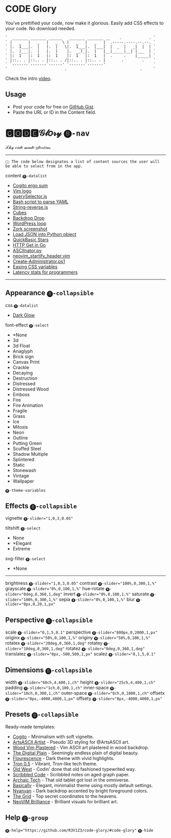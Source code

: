 # CODE Glory

You've prettified your code, now make it glorious.
Easily add CSS effects to your code.
No download needed.

``````````````````````````````````````````````````````````````````
`  _______ _______ ______   _______ _______ __    .            . `
` |   _   |   _   |   _  \ |   _   |   _   |  .-----.----.--.--. `
` |.  1___|.  |   |.  |   \|.  1___|.  |___|  |  _  |   _|  |  | `
` |.  |___|.  |   |.  |    |.  __)_|.  |   |__|_____|__| |___  | `
` |:  1   |:  1   |:  1    |:  1   |:  1   |  .     .    |_____| `
` |::.. . |::.. . |::.. . /|::.. . |::.. . |       .        .    `
` `-------`-------`------' `-------`-------'                     `
`                         .                                .     `
``````````````````````````````````````````````````````````````````

Check the intro [video](https://www.youtube.com/watch?v=GPVvSEkA90o).

## Usage

- Post your code for free on [GitHub Gist](https://gist.github.com).
- Paste the URL or ID in the Content field.

# 🅲🅾🅳🅴𝒢𝓁𝑜𝓇𝓎 `🅑-nav`

𝒯𝒽𝓎 𝒸𝑜𝒹𝑒 𝓂𝒶𝒹𝑒 𝑔𝓁𝑜𝓇𝒾𝑜𝓊𝓈

-----

`ⓘ The code below designates a list of content sources the user will be able to select from in the app.`

content `🅑-datalist`
- [Cogito ergo sum](https://gist.github.com/1afacb7b662cfbfd0624e52c6425ceee)
- [Vim logo](https://gist.github.com/5611986)
- [querySelector.js](https://gist.github.com/f9029e6236a7c2a03203)
- [Bash script to parse YAML](https://gist.github.com/8665367)
- [String-reverse.js](https://gist.github.com/ff9e36538de06b6a0b40a96252d58dc5)
- [Cubes](https://gist.github.com/9787981)
- [Backdrop Drop](https://gist.github.com/9ef934473e4cf4d50d8b06d2598b24d1)
- [WordPress loop](https://gist.github.com/7c79ca62ff5068f03dceb59fda986be9)
- [Zork screenshot](https://gist.github.com/bcd81019340cb164191ef02db16be218)
- [Load JSON into Python object](https://gist.github.com/2660189)
- [QuickBasic Stars](https://gist.github.com/399b69445ae646c0160d644db08f5ed9)
- [HTTP Get in Go](https://gist.github.com/950790)
- [ASCIInator.py](https://gist.github.com/10491632)
- [neovim_startify_header.vim](https://gist.github.com/2c928108d1fa87ab4462fad9be99ebec)
- [Create-Administrator.ps1](https://gist.github.com/3a65704a3b92dfa0301e)
- [Easing CSS variables](https://gist.github.com/ac03faac0bf2aee25b49e5fd260a727d)
- [Latency stats for programmers](https://gist.github.com/2841832)

-----

## Appearance `🅑-collapsible`

css `🅑-datalist`
- [Dark Glow](https://gist.github.com/c6d0a4d16b627d72563b43b60a164c31)

font-effect `🅑-select`
- *None
- 3d
- 3d Float
- Anaglyph
- Brick sign
- Canvas Print
- Crackle
- Decaying
- Destruction
- Distressed
- Distressed Wood
- Emboss
- Fire
- Fire Animation
- Fragile
- Grass
- Ice
- Mitosis
- Neon
- Outline
- Putting Green
- Scuffed Steel
- Shadow Multiple
- Splintered
- Static
- Stonewash
- Vintage
- Wallpaper

`🅑-theme-variables`

## Effects `🅑-collapsible`

vignette `🅑-slider="1,0,3,0.05"`

tiltshift `🅑-select`
- None
- *Elegant
- Extreme

svg-filter `🅑-select`
- *None

-----

brightness `🅑-slider="1,0,3,0.05"`
contrast `🅑-slider="100%,0,300,1,%"`
grayscale `🅑-slider="0%,0,100,1,%"`
hue-rotate `🅑-slider="0deg,0,360,1,deg"`
invert `🅑-slider="0%,0,100,1,%"`
saturate `🅑-slider="100%,0,300,1,%"`
sepia `🅑-slider="0%,0,100,1,%"`
blur `🅑-slider="0px,0,20,1,px"`

## Perspective `🅑-collapsible`

scale `🅑-slider="0,1,5,0.1"`
perspective `🅑-slider="800px,0,2000,1,px"`
originx `🅑-slider="50%,0,100,1,%"`
originy `🅑-slider="50%,0,100,1,%"`
rotatex `🅑-slider="20deg,0,360,1,deg"`
rotatey `🅑-slider="10deg,0,360,1,deg"`
rotatez `🅑-slider="0deg,0,360,1,deg"`
translatez `🅑-slider="0px,-500,500,1,px"`
scalez `🅑-slider="0,1,5,0.1"`

## Dimensions `🅑-collapsible`

width `🅑-slider="60ch,4,400,1,ch"`
height `🅑-slider="25ch,4,400,1,ch"`
padding `🅑-slider="1ch,0,100,1,ch"`
inner-space `🅑-slider="10ch,0,300,1,ch"`
outer-space `🅑-slider="0ch,0,1000,1,ch"`
offsetx `🅑-slider="0px,-4000,4000,1,px"`
offsety `🅑-slider="0px,-4000,4000,1,px"`

## Presets `🅑-collapsible`

Ready-made templates:
- [Cogito](?content=1afacb7b662cfbfd0624e52c6425ceee&highlight=foundation&fontsize=150&width=50&originy=62&rotatez=343&translatez=-141&tiltshift=elegant&offsetx=286&offsety=-269&bg=Ivory&vignette=0.5) - Minimalism with soft vignette.
- [ArtsASCII Artist](?content=9c6043905e891bd2423af86d09bd950c&css=adc373c2d5a5d2b07821686e93a9630b&font-effect=3d&vignette=0.7&offsetx=-85&offsety=191&tiltshift=None&font=Cutive%20Mono&color=Azure&width=27&padding=15&inner-space=0&rotatex=5&rotatez=350&translatez=429&bg=MediumSlateBlue&fontsize=150&svg-filter=Cross%20Noise-f205&contrast=120) - Pseudo 3D styling for @ArtsASCII art.
- [Wood Vim Plastered](?content=5611986&css=e9dc237da3d9bda63302fe4b659c20b5&highlight=agate&fontsize=160&font=fira-mono&brightness=1.1&contrast=300&saturate=141&perspective=1017&originy=20&rotatey=347&translatez=-500&tiltshift=none&svg-filter=Plaster%20Color-f123&offsetx=-167&offsety=-26&width=44) - Vim ASCII art plastered in wood backdrop.
- [The Digital Plain](?content=9ef934473e4cf4d50d8b06d2598b24d1&css=a634da7b7130fd40d682360154cc4e2e&perspective=774&translatex=-820&brightness=0.8&contrast=173&rotatex=29&vignette=0.7&rotatez=343&scale=1.5&rotatey=0&translatez=-500&padding=0&offsetx=211&offsety=-211&bg=HotPink&color=initial&fontsize=216&width=72&inner-space=60&originy=44&saturate=228&font-effect=Scuffed%20Steel&originx=45&scalez=1.7&height=101) - Seemingly endless plain of digital beauty.
- [Flourescence](?highlight=hopscotch&tiltshift=elegant&vignette=0.5&brightness=2.5&contrast=205&scale=0.9&perspective=1500&rotatex=344&rotatey=352&scalez=1&rotatez=10&translatez=0&bg=cornsilk&fontsize=178&rotateX=344&rotateY=352&scaleZ=1&rotateZ=10&translateZ=0&content=ff9e36538de06b6a0b40a96252d58dc5&css=c6d0a4d16b627d72563b43b60a164c31&primary-color=slategrey&offsetX=-120&offsetY=200) - Dark theme with vivid highlights.
- [Tron 0.5](?content=7c3c43ebee017e4b8a743e391c1acfd4&css=adc373c2d5a5d2b07821686e93a9630b&bg=darkcyan&brightness=1.05&contrast=150&perspective=932&rotatex=14&rotatez=351&translatez=-160&offsetx=86&offsety=-132&width=90&fontsize=150&vignette=0.15&tiltshift=Extreme&font-effect=3d) - Vibrant, Tron-like tech theme.
- [Old West](?content=8665367&css=76c39d26b1b44e07bd7a783311caded8&highlight=brown-paper&font-effect=canvas-print&tiltshift=none&vignette=0.55&brightness=1.1&contrast=151&saturate=66&scale=2.4&perspective=451&rotatex=342&rotatey=0&translatez=-40&padding=25&font=fira-code-iscript&inner-space=200&width=78&offsetx=151&offsety=40) - Codin' done that old fashioned typewrited way.
- [Scribbled Code](?content=ff9e36538de06b6a0b40a96252d58dc5&css=77b1f66ad5093c2db29c666ad15f334d&highlight=arduino-light&font-effect=canvas-print&tiltshift=none&vignette=0.175&contrast=101&saturate=99&sepia=28&perspective=2000&rotatex=348&rotatez=10&offsetx=135&offsety=89&width=126) - Scribbled notes on aged graph paper.
- [Archaic Tech](?content=bcd81019340cb164191ef02db16be218&css=e27b284231488b349f35786f6340096a&font=fira-code-iscript&tiltshift=none&vignette=1&brightness=1.5&contrast=90&saturate=70&sepia=20&perspective=1133&rotatex=35&rotatey=3&rotatez=7&translatez=-188&offsetx=-17&offsety=-193&bg=darkcyan&width=78&inner-space=110) - That old tablet got lost in the omniverse.
- [Basically](?content=399b69445ae646c0160d644db08f5ed9&css=adc373c2d5a5d2b07821686e93a9630b&highlight=grayscale&font=fira-code-iscript&scale=1.41&rotateX=15&rotateY=3&scaleZ=1&rotateZ=10&padding=2&offsetX=100&offsetY=264&bg=cornsilk&offsetx=22&offsety=280) - Elegant, minimalist theme using mostly default settings.
- [Nyanyan](?content=3062237&css=c6d0a4d16b627d72563b43b60a164c31&highlight=xcode&font=anonymous-pro&font-effect=3d&tiltshift=extreme&svg-filter=Hue%20to%20White-f182&vignette=0.925&brightness=1.65&contrast=137&scale=1.55&rotatex=0&rotatey=0&rotatez=348&offsetx=-135&offsety=44&fontsize=75&width=112&inner-space=180&translatez=-176) - Dark backdrop accented by bright foreground colors.
- [The Grid](?content=9ef934473e4cf4d50d8b06d2598b24d1&css=e27b284231488b349f35786f6340096a&bg=chocolate&svg-filter=Glowing%20Metal-f044&vignette=0.3&brightness=1.2&contrast=164&hue-rotate=45&invert=100&saturate=57&sepia=52&scale=1.3&perspective=792&rotatex=12&rotatez=360&translatez=199&padding=12&offsetx=114&offsety=10&width=75) - Top secret coordinates to the heavens.
- [NeoVIM Brilliance](?content=2c928108d1fa87ab4462fad9be99ebec&css=a634da7b7130fd40d682360154cc4e2e&highlight=kimbie-dark&font-effect=3d&vignette=0.7&offsetx=232&offsety=142&bg=darkmagenta&fontsize=232&font=fira-code-iscript&brightness=1.6&contrast=198&rotatex=6&rotatez=6&translatez=32&width=70&inner-space=50&hue-rotate=335&padding=0) - Brilliant visuals for brilliant art.

## Help `🅑-group`

`🅑-help="https://github.com/R3V1Z3/code-glory/#code-glory"`
`🅑-hide`
